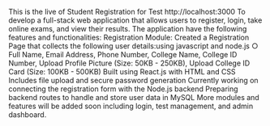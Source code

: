 This is the live of Student Registration for Test   http://localhost:3000
To develop a full-stack web application that allows users to register, login, take online exams, 
and view their results. The application  have the following features and functionalities:
Registration Module: 
Created a Registration Page that collects the following user details:using javascript and node.js 
○ Full Name, Email Address, Phone Number, College Name, College ID Number, Upload 
Profile Picture (Size: 50KB - 250KB), Upload College ID Card (Size: 100KB - 500KB)
Built using React.js with HTML and CSS
Includes file upload and secure password generation
Currently working on connecting the registration form with the Node.js backend
Preparing backend routes to handle and store user data in MySQL
More modules and features will be added soon including login, test management, and admin dashboard. 
